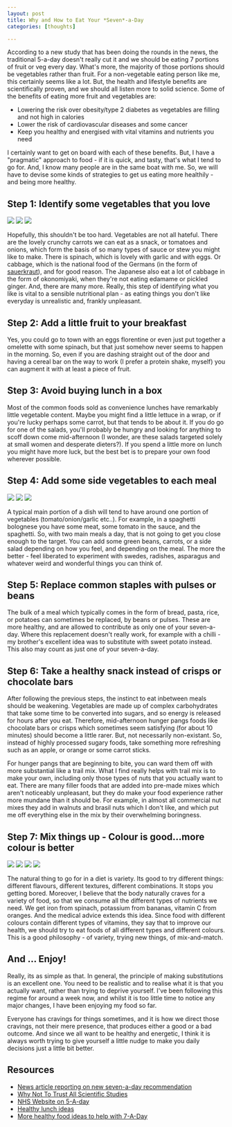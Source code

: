 ```yaml
---
layout: post
title: Why and How to Eat Your *Seven*-a-Day
categories: [thoughts]

---
```


According to a new study that has been doing the rounds in the news, the traditional 5-a-day doesn't really cut it and we should be eating 7 portions of fruit or veg every day. What's more, the majority of those portions should be vegetables rather than fruit. For a non-vegetable eating person like me, this certainly seems like a lot. But, the health and lifestyle benefits are scientifically proven, and we should all listen more to solid science. Some of the benefits of eating more fruit and vegetables are:
<ul>
<li>Lowering the risk over obesity/type 2 diabetes as vegetables are filling and not high in calories</li>
<li>Lower the risk of cardiovascular diseases and some cancer</li>
<li>Keep you healthy and energised with vital vitamins and nutrients you need</li>
</ul>

I certainly want to get on board with each of these benefits. But, I have a "pragmatic" approach to food - if it is quick, and tasty, that's what I tend to go for. And, I know many people are in the same boat with me. So, we will have to devise some kinds of strategies to get us eating more healthily - and being more healthy.

<!--more-->

## Step 1: Identify some vegetables that you love

<img src="{{site.url}}/img/asparagus.jpg" style="max-height:200px"/>
<img src="{{site.url}}/img/sauerkraut.jpg" style="max-height:200px"/>
<img src="{{site.url}}/img/blueberries.jpg" style="max-height:200px"/>

Hopefully, this shouldn't be too hard. Vegetables are not all hateful. There are the lovely crunchy carrots we can eat as a snack, or tomatoes and onions, which form the basis of so many types of sauce or stew you might like to make. There is spinach, which is lovely with garlic and with eggs. Or cabbage, which is the national food of the Germans (in the form of <a href="http://thehealthyeatingsite.com/how-to-make-sauerkraut/">sauerkraut</a>), and for good reason. The Japanese also eat a lot of cabbage in the form of okonomiyaki, when they're not eating edamame or pickled ginger. And, there are many more. Really, this step of identifying what you like is vital to a sensible nutritional plan - as eating things you don't like everyday is unrealistic and, frankly unpleasant.

## Step 2: Add a little fruit to your breakfast

Yes, you could go to town with an eggs florentine or even just put together a omelette with some spinach, but that just somehow never seems to happen in the morning. So, even if you are dashing straight out of the door and having a cereal bar on the way to work (I prefer a protein shake, myself) you can augment it with at least a piece of fruit.  

## Step 3: Avoid buying lunch in a box

Most of the common foods sold as convenience lunches have remarkably little vegetable content. Maybe you might find a little lettuce in a wrap, or if you're lucky perhaps some carrot, but that tends to be about it. If you do go for one of the salads, you'll probably be hungry and looking for anything to scoff down come mid-afternoon (I wonder, are these salads targeted solely at small women and desperate dieters?). If you spend a little more on lunch you might have more luck, but the best bet is to prepare your own food wherever possible.

## Step 4: Add some side vegetables to each meal

<img src="{{site.url}}/img/green-beans.jpg" style="max-height:200px"/>
<img src="{{site.url}}/img/carrots.jpg" style="max-height:200px"/>
<img src="{{site.url}}/img/edamame.jpg" style="max-height:200px"/>

A typical main portion of a dish will tend to have around one portion of vegetables (tomato/onion/garlic etc..). For example, in a spaghetti bolognese you have some meat, some tomato in the sauce, and the spaghetti. So, with two main meals a day, that is not going to get you close enough to the target. You can add some green beans, carrots, or a side salad depending on how you feel, and depending on the meal. The more the better - feel liberated to experiment with swedes, radishes, asparagus and whatever weird and wonderful things you can think of.

## Step 5: Replace common staples with pulses or beans

The bulk of a meal which typically comes in the form of bread, pasta, rice, or potatoes can sometimes be replaced, by beans or pulses. These are more healthy, and are allowed to contribute as only one of your seven-a-day. Where this replacement doesn't really work, for example with a chilli - my brother's excellent idea was to substitute with sweet potato instead. This also may count as just one of your seven-a-day.

## Step 6: Take a healthy snack instead of crisps or chocolate bars

After following the previous steps, the instinct to eat inbetween meals should be weakening. Vegetables are made up of complex carbohydrates that take some time to be converted into sugars, and so energy is released for hours after you eat. Therefore, mid-afternoon hunger pangs foods like chocolate bars or crisps which sometimes seem satisfying (for about 10 minutes) should become a little rarer. But, not necessarily non-existant. So, instead of highly processed sugary foods, take something more refreshing such as an apple, or orange or some carrot sticks. 

For hunger pangs that are beginning to bite, you can ward them off with more substantial like a trail mix. What I find really helps with trail mix is to make your own, including only those types of nuts that you actually want to eat. There are many filler foods that are added into pre-made mixes which aren't noticeably unpleasant, but they do make your food experience rather more mundane than it should be. For example, in almost all commercial nut mixes they add in walnuts and brasil nuts which I don't like, and which put me off everything else in the mix by their overwhelming boringness.

## Step 7: Mix things up - Colour is good...more colour is better

<img src="{{site.url}}/img/spinach.jpg" style="max-height:200px"/>
<img src="{{site.url}}/img/cherry-tomatoes.jpg" style="max-height:200px"/>
<img src="{{site.url}}/img/swede-soup.jpg" style="max-height:200px"/>
<img src="{{site.url}}/img/red-cabbage.jpg" style="max-height:200px"/>

The natural thing to go for in a diet is variety. Its good to try different things: different flavours, different textures, different combinations. It stops you getting bored. Moreover, I believe that the body naturally craves for a variety of food, so that we consume all the different types of nutrients we need. We get iron from spinach, potassium from bananas, vitamin C from oranges. And the medical advice extends this idea. Since food with different colours contain different types of vitamins, they say that to improve our health, we should try to eat foods of all different types and different colours. This is a good philosophy - of variety, trying new things, of mix-and-match.

## And ... Enjoy!

Really, its as simple as that. In general, the principle of making substitutions is an excellent one. You need to be realistic and to realise what it is that you actually want, rather than trying to deprive yourself. I've been following this regime for around a week now, and whilst it is too little time to notice any major changes, I have been enjoying my food so far.

Everyone has cravings for things sometimes, and it is how we direct those cravings, not their mere presence, that produces either a good or a bad outcome. And since we all want to be healthy and energetic, I think it is always worth trying to give yourself a little nudge to make you daily decisions just a little bit better. 

## Resources
<ul>
<li><a href="http://www.bbc.co.uk/news/health-26818377">News article reporting on new seven-a-day recommendation</a></li>
<li><a href="http://www.economist.com/news/leaders/21588069-scientific-research-has-changed-world-now-it-needs-change-itself-how-science-goes-wrong">Why Not To Trust All Scientific Studies</a></li>
<li><a href="http://www.nhs.uk/Livewell/5ADAY/Pages/5ADAYhome.aspx">NHS Website on 5-A-day</a></li>
<li><a href="http://www.bbc.co.uk/food/collections/healthy_lunch_ideas">Healthy lunch ideas</a></li>
<li><a href="http://www.bbcgoodfood.com/recipes/collection/7-day">More healthy food ideas to help with 7-A-Day</a></li>
</ul>

